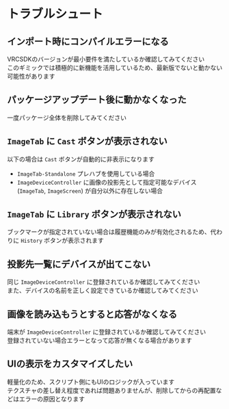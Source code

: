 # トラブルシュート
## インポート時にコンパイルエラーになる
VRCSDKのバージョンが最小要件を満たしているか確認してみてください  
このギミックでは積極的に新機能を活用しているため、最新版でないと動かない可能性があります

## パッケージアップデート後に動かなくなった
一度パッケージ全体を削除してみてください

## `ImageTab` に `Cast` ボタンが表示されない
以下の場合は `Cast` ボタンが自動的に非表示になります
- `ImageTab-Standalone` プレハブを使用している場合
- `ImageDeviceController` に画像の投影先として指定可能なデバイス (`ImageTab`, `ImageScreen`) が自分以外に存在しない場合

## `ImageTab` に `Library` ボタンが表示されない
ブックマークが指定されていない場合は履歴機能のみが有効化されるため、代わりに `History` ボタンが表示されます

## 投影先一覧にデバイスが出てこない
同じ `ImageDeviceController` に登録されているか確認してみてください  
また、デバイスの名前を正しく設定できているか確認してみてください

## 画像を読み込もうとすると応答がなくなる
端末が `ImageDeviceController` に登録されているか確認してみてください  
登録されていない場合エラーとなって応答が無くなる場合があります

## UIの表示をカスタマイズしたい
軽量化のため、スクリプト側にもUIのロジックが入っています  
テクスチャの差し替え程度であれば問題ありませんが、削除してからの再配置などはエラーの原因となります

